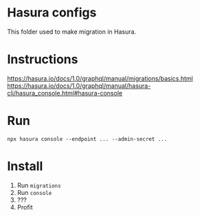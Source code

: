 # Hasura configs

This folder used to make migration in Hasura.

# Instructions

https://hasura.io/docs/1.0/graphql/manual/migrations/basics.html
https://hasura.io/docs/1.0/graphql/manual/hasura-cli/hasura_console.html#hasura-console

# Run

`npx hasura console --endpoint ... --admin-secret ...`

# Install

1. Run `migrations`
1. Run `console`
1. ???
1. Profit